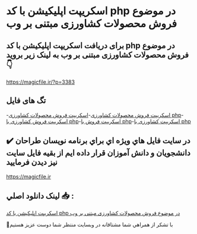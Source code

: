 # اسکریپت اپلیکیشن با کد php در موضوع فروش محصولات کشاورزی مبتنی بر وب

## برای دریافت اسکریپت اپلیکیشن با کد php در موضوع فروش محصولات کشاورزی مبتنی بر وب به لینک زیر بروید 👇

https://magicfile.ir/?p=3383

## تگ های فایل

-[اسکریپت فروش محصولات کشاورزی](https://magicfile.ir/product/%d8%a7%d8%b3%da%a9%d8%b1%db%8c%d9%be%d8%aa-php-%d8%af%d8%b1-%d9%85%d9%88%d8%b6%d9%88%d8%b9-%d9%81%d8%b1%d9%88%d8%b4-%d9%85%d8%ad%d8%b5%d9%88%d9%84%d8%a7%d8%aa-%da%a9%d8%b4%d8%a7%d9%88%d8%b1%d8%b2%db%8c/)-[اسکریپت فروش محصولات کشاورزی php](https://magicfile.ir/product/%d8%a7%d8%b3%da%a9%d8%b1%db%8c%d9%be%d8%aa-php-%d8%af%d8%b1-%d9%85%d9%88%d8%b6%d9%88%d8%b9-%d9%81%d8%b1%d9%88%d8%b4-%d9%85%d8%ad%d8%b5%d9%88%d9%84%d8%a7%d8%aa-%da%a9%d8%b4%d8%a7%d9%88%d8%b1%d8%b2%db%8c/)-[اسکریپت فروش کشاورزی با php](https://magicfile.ir/product/%d8%a7%d8%b3%da%a9%d8%b1%db%8c%d9%be%d8%aa-php-%d8%af%d8%b1-%d9%85%d9%88%d8%b6%d9%88%d8%b9-%d9%81%d8%b1%d9%88%d8%b4-%d9%85%d8%ad%d8%b5%d9%88%d9%84%d8%a7%d8%aa-%da%a9%d8%b4%d8%a7%d9%88%d8%b1%d8%b2%db%8c/)-[اسکریپت فروش با php](https://magicfile.ir/product/%d8%a7%d8%b3%da%a9%d8%b1%db%8c%d9%be%d8%aa-php-%d8%af%d8%b1-%d9%85%d9%88%d8%b6%d9%88%d8%b9-%d9%81%d8%b1%d9%88%d8%b4-%d9%85%d8%ad%d8%b5%d9%88%d9%84%d8%a7%d8%aa-%da%a9%d8%b4%d8%a7%d9%88%d8%b1%d8%b2%db%8c/)-[اسکریپت کشاورزی با php](https://magicfile.ir/product/%d8%a7%d8%b3%da%a9%d8%b1%db%8c%d9%be%d8%aa-php-%d8%af%d8%b1-%d9%85%d9%88%d8%b6%d9%88%d8%b9-%d9%81%d8%b1%d9%88%d8%b4-%d9%85%d8%ad%d8%b5%d9%88%d9%84%d8%a7%d8%aa-%da%a9%d8%b4%d8%a7%d9%88%d8%b1%d8%b2%db%8c/)

## ✔️ در سايت فايل هاي ويژه اي براي برنامه نويسان طراحان دانشجويان و دانش آموزان قرار داده ايم از بقيه فايل سايت نيز ديدن فرماييد

https://magicfile.ir


## لينک دانلود اصلي 📥 :

[اسکریپت اپلیکیشن با کد php در موضوع فروش محصولات کشاورزی مبتنی بر وب](https://magicfile.ir/product/%d8%a7%d8%b3%da%a9%d8%b1%db%8c%d9%be%d8%aa-php-%d8%af%d8%b1-%d9%85%d9%88%d8%b6%d9%88%d8%b9-%d9%81%d8%b1%d9%88%d8%b4-%d9%85%d8%ad%d8%b5%d9%88%d9%84%d8%a7%d8%aa-%da%a9%d8%b4%d8%a7%d9%88%d8%b1%d8%b2%db%8c/) 


🙏با تشکر از همراهي شما مشتاقانه در وبسایت منتظر شما دوست عزیز هستیم

